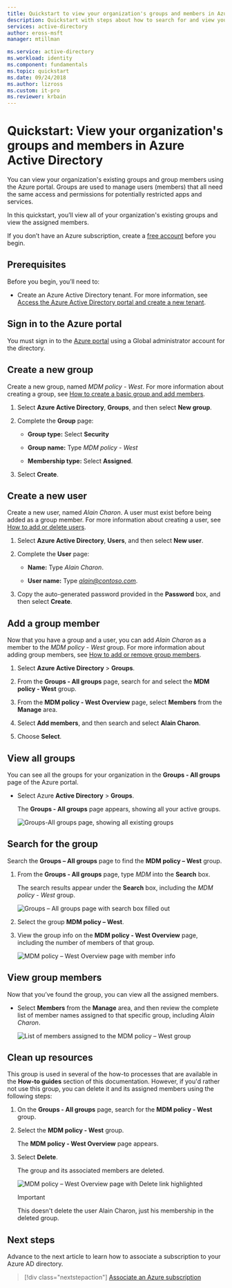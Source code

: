 ```yaml
---
title: Quickstart to view your organization's groups and members in Azure Active Directory | Microsoft Docs
description: Quickstart with steps about how to search for and view your organization's groups and their assigned members using the Azure portal.
services: active-directory
author: eross-msft
manager: mtillman

ms.service: active-directory
ms.workload: identity
ms.component: fundamentals
ms.topic: quickstart
ms.date: 09/24/2018
ms.author: lizross
ms.custom: it-pro
ms.reviewer: krbain
---
```

<!--As a brand-new Azure AD administrator, I need to view my organization’s groups along with the assigned members, so I can manage permissions to apps and services for people in my organization-->

# Quickstart: View your organization's groups and members in Azure Active Directory
You can view your organization's existing groups and group members using the Azure portal. Groups are used to manage users (members) that all need the same access and permissions for potentially restricted apps and services.

In this quickstart, you’ll view all of your organization's existing groups and view the assigned members.

If you don’t have an Azure subscription, create a [free account](https://azure.microsoft.com/free/) before you begin. 

## Prerequisites
Before you begin, you’ll need to:

- Create an Azure Active Directory tenant. For more information, see [Access the Azure Active Directory portal and create a new tenant](active-directory-access-create-new-tenant.md).

## Sign in to the Azure portal
You must sign in to the [Azure portal](https://portal.azure.com/) using a Global administrator account for the directory.

## Create a new group 
Create a new group, named _MDM policy - West_. For more information about creating a group, see [How to create a basic group and add members](active-directory-groups-create-azure-portal.md).

1. Select **Azure Active Directory**, **Groups**, and then select **New group**.

2. Complete the **Group** page:
    
    - **Group type:** Select **Security**
    
    - **Group name:** Type _MDM policy - West_
    
    - **Membership type:** Select **Assigned**.

3. Select **Create**.

## Create a new user
Create a new user, named _Alain Charon_. A user must exist before being added as a group member. For more information about creating a user, see [How to add or delete users](add-users-azure-active-directory.md).

1. Select **Azure Active Directory**, **Users**, and then select **New user**.

2. Complete the **User** page:

    - **Name:** Type _Alain Charon_.

    - **User name:** Type *alain@contoso.com*.

3. Copy the auto-generated password provided in the **Password** box, and then select **Create**.

## Add a group member
Now that you have a group and a user, you can add _Alain Charon_ as a member to the _MDM policy - West_ group. For more information about adding group members, see [How to add or remove group members](active-directory-groups-members-azure-portal.md).

1. Select **Azure Active Directory** > **Groups**.

2. From the **Groups - All groups** page, search for and select the **MDM policy - West** group.

3. From the **MDM policy - West Overview** page, select **Members** from the **Manage** area.

4. Select **Add members**, and then search and select **Alain Charon**.

5. Choose **Select**.

## View all groups
You can see all the groups for your organization in the **Groups - All groups** page of the Azure portal.

- Select Azure **Active Directory** > **Groups**.

    The **Groups - All groups** page appears, showing all your active groups.

    ![Groups-All groups page, showing all existing groups](media/active-directory-groups-view-azure-portal/groups-all-groups-blade-with-all-groups.png)

## Search for the group
Search the **Groups – All groups** page to find the **MDM policy – West** group.

1. From the **Groups - All groups** page, type _MDM_ into the **Search** box.

    The search results appear under the **Search** box, including the _MDM policy - West_ group.

    ![Groups – All groups page with search box filled out](media/active-directory-groups-view-azure-portal/search-for-specific-group.png)

3. Select the group **MDM policy – West**.

4. View the group info on the **MDM policy - West Overview** page, including the number of members of that group.

    ![MDM policy – West Overview page with member info](media/active-directory-groups-view-azure-portal/group-overview-blade.png)

## View group members
Now that you’ve found the group, you can view all the assigned members.

- Select **Members** from the **Manage** area, and then review the complete list of member names assigned to that specific group, including _Alain Charon_.

    ![List of members assigned to the MDM policy – West group](media/active-directory-groups-view-azure-portal/groups-all-members.png)

## Clean up resources
This group is used in several of the how-to processes that are available in the **How-to guides** section of this documentation. However, if you'd rather not use this group, you can delete it and its assigned members using the following steps:

1. On the **Groups - All groups** page, search for the **MDM policy - West** group.

2.	Select the **MDM policy - West** group.

    The **MDM policy - West Overview** page appears.

3. Select **Delete**.

    The group and its associated members are deleted.

    ![MDM policy – West Overview page with Delete link highlighted](media/active-directory-groups-view-azure-portal/group-overview-blade-delete.png)

    >[!Important]
    >This doesn't delete the user Alain Charon, just his membership in the deleted group.

## Next steps
Advance to the next article to learn how to associate a subscription to your Azure AD directory.

> [!div class="nextstepaction"]
> [Associate an Azure subscription](active-directory-how-subscriptions-associated-directory.md)